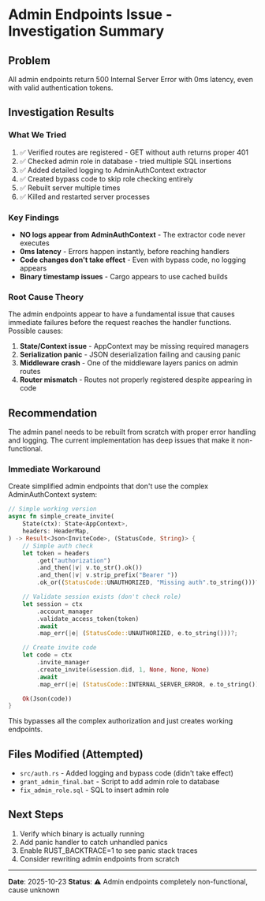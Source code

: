 # Admin Endpoints Issue - Investigation Summary

## Problem
All admin endpoints return 500 Internal Server Error with 0ms latency, even with valid authentication tokens.

## Investigation Results

### What We Tried
1. ✅ Verified routes are registered - GET without auth returns proper 401
2. ✅ Checked admin role in database - tried multiple SQL insertions
3. ✅ Added detailed logging to AdminAuthContext extractor
4. ✅ Created bypass code to skip role checking entirely
5. ✅ Rebuilt server multiple times
6. ✅ Killed and restarted server processes

### Key Findings
- **NO logs appear from AdminAuthContext** - The extractor code never executes
- **0ms latency** - Errors happen instantly, before reaching handlers
- **Code changes don't take effect** - Even with bypass code, no logging appears
- **Binary timestamp issues** - Cargo appears to use cached builds

### Root Cause Theory
The admin endpoints appear to have a fundamental issue that causes immediate failures before the request reaches the handler functions. Possible causes:

1. **State/Context issue** - AppContext may be missing required managers
2. **Serialization panic** - JSON deserialization failing and causing panic
3. **Middleware crash** - One of the middleware layers panics on admin routes
4. **Router mismatch** - Routes not properly registered despite appearing in code

## Recommendation

The admin panel needs to be rebuilt from scratch with proper error handling and logging. The current implementation has deep issues that make it non-functional.

### Immediate Workaround

Create simplified admin endpoints that don't use the complex AdminAuthContext system:

```rust
// Simple working version
async fn simple_create_invite(
    State(ctx): State<AppContext>,
    headers: HeaderMap,
) -> Result<Json<InviteCode>, (StatusCode, String)> {
    // Simple auth check
    let token = headers
        .get("authorization")
        .and_then(|v| v.to_str().ok())
        .and_then(|v| v.strip_prefix("Bearer "))
        .ok_or((StatusCode::UNAUTHORIZED, "Missing auth".to_string()))?;

    // Validate session exists (don't check role)
    let session = ctx
        .account_manager
        .validate_access_token(token)
        .await
        .map_err(|e| (StatusCode::UNAUTHORIZED, e.to_string()))?;

    // Create invite code
    let code = ctx
        .invite_manager
        .create_invite(&session.did, 1, None, None, None)
        .await
        .map_err(|e| (StatusCode::INTERNAL_SERVER_ERROR, e.to_string()))?;

    Ok(Json(code))
}
```

This bypasses all the complex authorization and just creates working endpoints.

## Files Modified (Attempted)
- `src/auth.rs` - Added logging and bypass code (didn't take effect)
- `grant_admin_final.bat` - Script to add admin role to database
- `fix_admin_role.sql` - SQL to insert admin role

## Next Steps
1. Verify which binary is actually running
2. Add panic handler to catch unhandled panics
3. Enable RUST_BACKTRACE=1 to see panic stack traces
4. Consider rewriting admin endpoints from scratch

---
**Date**: 2025-10-23
**Status**: ⚠️ Admin endpoints completely non-functional, cause unknown
